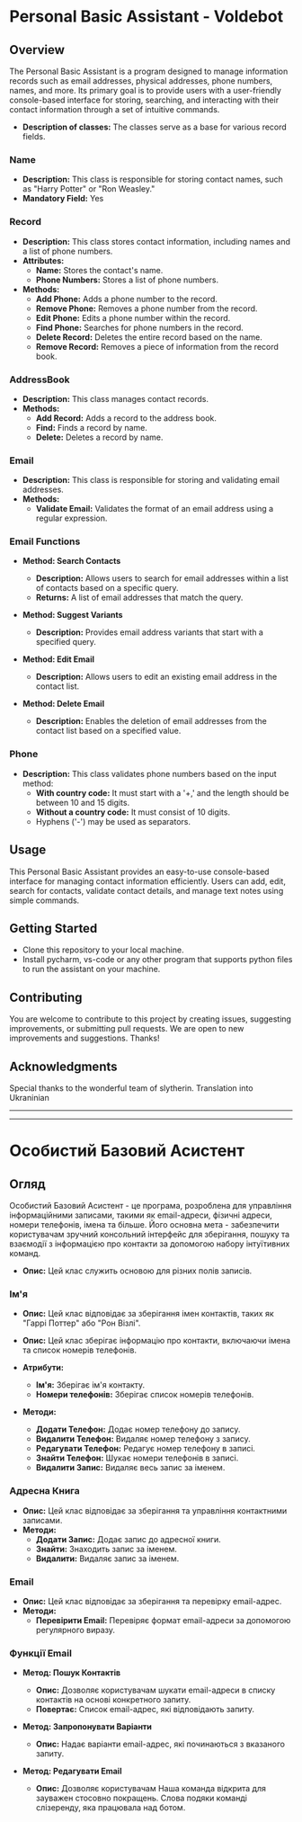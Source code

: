 # Personal Basic Assistant - Voldebot

## Overview

The Personal Basic Assistant is a program designed to manage information records such as email addresses, physical addresses, phone numbers, names, and more. Its primary goal is to provide users with a user-friendly console-based interface for storing, searching, and interacting with their contact information through a set of intuitive commands.

- **Description of classes:** The classes serve as a base for various record fields.

### Name

- **Description:** This class is responsible for storing contact names, such as "Harry Potter" or "Ron Weasley."
- **Mandatory Field:** Yes

### Record

- **Description:** This class stores contact information, including names and a list of phone numbers.
- **Attributes:**
  - **Name:** Stores the contact's name.
  - **Phone Numbers:** Stores a list of phone numbers.
- **Methods:**
  - **Add Phone:** Adds a phone number to the record.
  - **Remove Phone:** Removes a phone number from the record.
  - **Edit Phone:** Edits a phone number within the record.
  - **Find Phone:** Searches for phone numbers in the record.
  - **Delete Record:** Deletes the entire record based on the name.
  - **Remove Record:** Removes a piece of information from the record book. 

### AddressBook

- **Description:** This class manages contact records.
- **Methods:**
  - **Add Record:** Adds a record to the address book.
  - **Find:** Finds a record by name.
  - **Delete:** Deletes a record by name.

### Email

- **Description:** This class is responsible for storing and validating email addresses.
- **Methods:**
  - **Validate Email:** Validates the format of an email address using a regular expression.

### Email Functions

- **Method: Search Contacts**
  - **Description:** Allows users to search for email addresses within a list of contacts based on a specific query.
  - **Returns:** A list of email addresses that match the query.

- **Method: Suggest Variants**
  - **Description:** Provides email address variants that start with a specified query.

- **Method: Edit Email**
  - **Description:** Allows users to edit an existing email address in the contact list.

- **Method: Delete Email**
  - **Description:** Enables the deletion of email addresses from the contact list based on a specified value.

### Phone

- **Description:** This class validates phone numbers based on the input method:
  - **With country code:** It must start with a '+,' and the length should be between 10 and 15 digits.
  - **Without a country code:** It must consist of 10 digits.
  - Hyphens ('-') may be used as separators.

## Usage

This Personal Basic Assistant provides an easy-to-use console-based interface for managing contact information efficiently. Users can add, edit, search for contacts, validate contact details, and manage text notes using simple commands.

## Getting Started

- Clone this repository to your local machine.
- Install pycharm, vs-code or any other program that supports python files to run the assistant on your machine. 

## Contributing

You are welcome to contribute to this project by creating issues, suggesting improvements, or submitting pull requests. We are open to new improvements and suggestions. Thanks!

## Acknowledgments

Special thanks to the wonderful team of slytherin.
Translation into Ukraninian
***************************************************************************************************************
***************************************************************************************************************
# Особистий Базовий Асистент

## Огляд

Особистий Базовий Асистент - це програма, розроблена для управління інформаційними записами, такими як email-адреси, фізичні адреси, номери телефонів, імена та більше. Його основна мета - забезпечити користувачам зручний консольний інтерфейс для зберігання, пошуку та взаємодії з інформацією про контакти за допомогою набору інтуїтивних команд.

- **Опис:** Цей клас служить основою для різних полів записів.

### Ім'я

- **Опис:** Цей клас відповідає за зберігання імен контактів, таких як "Гаррі Поттер" або "Рон Візлі".

- **Опис:** Цей клас зберігає інформацію про контакти, включаючи імена та список номерів телефонів.
- **Атрибути:**
  - **Ім'я:** Зберігає ім'я контакту.
  - **Номери телефонів:** Зберігає список номерів телефонів.
- **Методи:**
  - **Додати Телефон:** Додає номер телефону до запису.
  - **Видалити Телефон:** Видаляє номер телефону з запису.
  - **Редагувати Телефон:** Редагує номер телефону в записі.
  - **Знайти Телефон:** Шукає номери телефонів в записі.
  - **Видалити Запис:** Видаляє весь запис за іменем.

### Адресна Книга

- **Опис:** Цей клас відповідає за зберігання та управління контактними записами.
- **Методи:**
  - **Додати Запис:** Додає запис до адресної книги.
  - **Знайти:** Знаходить запис за іменем.
  - **Видалити:** Видаляє запис за іменем.

### Email

- **Опис:** Цей клас відповідає за зберігання та перевірку email-адрес.
- **Методи:**
  - **Перевірити Email:** Перевіряє формат email-адреси за допомогою регулярного виразу.

### Функції Email

- **Метод: Пошук Контактів**
  - **Опис:** Дозволяє користувачам шукати email-адреси в списку контактів на основі конкретного запиту.
  - **Повертає:** Список email-адрес, які відповідають запиту.

- **Метод: Запропонувати Варіанти**
  - **Опис:** Надає варіанти email-адрес, які починаються з вказаного запиту.

- **Метод: Редагувати Email**
  - **Опис:** Дозволяє користувачам
Наша команда відкрита для зауважен стосовно покращень.
Слова подяки команді слізеренду, яка працювала над ботом.
